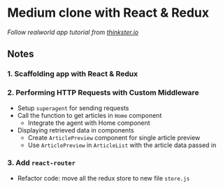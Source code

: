 # Medium clone with React & Redux
*Follow realworld app tutorial from [thinkster.io](https://thinkster.io/)*

## Notes
### 1. Scaffolding app with React & Redux

### 2. Performing HTTP Requests with Custom Middleware
  * Setup `superagent` for sending requests
  * Call the function to get articles in `Home` component
    - Integrate the agent with Home component
  * Displaying retrieved data in components
    - Create `ArticlePreview` component for single article preview
    - Use `ArticlePreview` in `ArticleList` with the article data passed in

### 3. Add `react-router`
  * Refactor code: move all the redux store to new file `store.js`